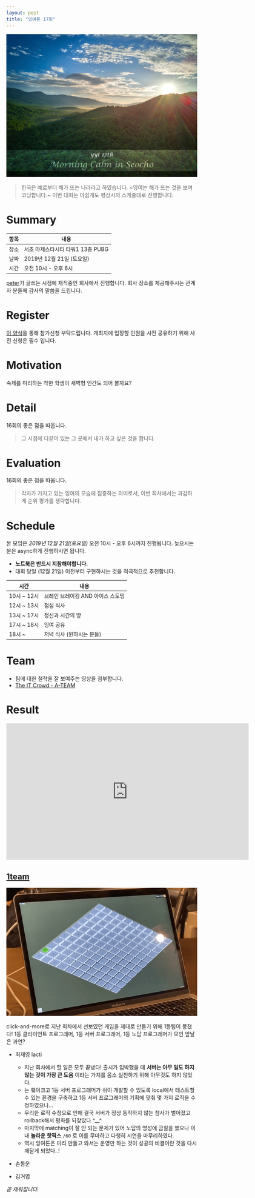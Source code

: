 ```yaml
---
layout: post
title: "잉여톤 17회"
---
```


![poster](/images/17/yyt-poster.png)

> 한국은 예로부터 해가 뜨는 나라라고 하였습니다.
> ~잉여는 해가 뜨는 것을 보며 코딩합니다.~ 이번 대회는 아쉽게도 평상시의 스케쥴대로 진행합니다.

# Summary

| 항목 | 내용                              |
| ---- | --------------------------------- |
| 장소 | 서초 마제스타시티 타워1 13층 PUBG |
| 날짜 | 2019년 12월 21일 (토요일)         |
| 시간 | 오전 10시 - 오후 6시              |

[peter](https://github.com/hyunjong-lee)가 글쓰는 시점에 재직중인 회사에서 진행합니다. 회사 장소를 제공해주시는 관계자 분들께 감사의 말씀을 드립니다.

# Register

[이 양식](https://forms.gle/zG1w4CNNg56Kbf6D9)을 통해 참가신청 부탁드립니다. 개최지에 입장할 인원을 사전 공유하기 위해 사전 신청은 필수 입니다.

# Motivation

숙제를 미리하는 착한 학생이 새벽형 인간도 되어 볼까요?

# Detail

16회의 좋은 점을 따옵니다.

> 그 시점에 다같이 있는 그 곳에서 내가 하고 싶은 것을 합니다.

# Evaluation

16회의 좋은 점을 따옵니다.

> 각자가 가지고 있는 잉여의 모습에 집중하는 의미로서, 이번 회차에서는 과감하게 순위 평가를 생략합니다.

# Schedule

본 모임은 _2019년 12월 21일(토요일)_ 오전 10시 - 오후 6시까지 진행됩니다. 늦으시는 분은 async하게 진행하시면 됩니다.

- **노트북은 반드시 지참해야합니다.**
- 대회 당일 (12월 21일) 이전부터 구현하시는 것을 적극적으로 추천합니다.

| 시간        | 내용                              |
| ----------- | --------------------------------- |
| 10시 ~ 12시 | 브레인 브레이킹 AND 아이스 스토밍 |
| 12시 ~ 13시 | 점심 식사                         |
| 13시 ~ 17시 | 정신과 시간의 방                  |
| 17시 ~ 18시 | 잉여 공유                         |
| 18시 ~      | 저녁 식사 (원하시는 분들)         |

# Team

- 팀에 대한 철학을 잘 보여주는 영상을 첨부합니다.
- [The IT Crowd - A-TEAM](https://youtu.be/gdlAs9g2udM)

# Result

<iframe width="640" height="360" src="https://www.youtube.com/embed/0MW9oSmml-Q" frameborder="0" allow="accelerometer; autoplay; encrypted-media; gyroscope; picture-in-picture" allowfullscreen></iframe>

## [1team](https://github.com/yingyeothon/1team-unity-client)

![1team](/images/17/1team.png)

click-and-more로 지난 회차에서 선보였던 게임을 제대로 만들기 위해 1등팀이 뭉쳤다! 1등 클라이언트 프로그래머, 1등 서버 프로그래머, 1등 노답 프로그래머가 모인 앞날은 과연?

- 최재영 lacti

  - 지난 회차에서 할 일은 모두 끝냈다! 출시가 임박했을 때 **서버는 아무 일도 하지 않는 것이 가장 큰 도움** 이라는 가치를 몸소 실천하기 위해 아무것도 하지 않았다.
  - 는 훼이크고 1등 서버 프로그래머가 쉬이 개발할 수 있도록 local에서 테스트할 수 있는 환경을 구축하고 1등 서버 프로그래머의 기획에 맞춰 몇 가지 로직을 수정하였으나...
  - 무리한 로직 수정으로 인해 결국 서버가 정상 동작하지 않는 참사가 벌어졌고 rollback해서 평화를 되찾았다 ^\_\_^
  - 마지막에 matching이 잘 안 되는 문제가 있어 노답의 명성에 금칠을 했으나 이내 **놀라운 핫픽스** `/60` 로 이를 무마하고 다행히 시연을 마무리하였다.
  - 역시 잉여톤은 미리 만들고 와서는 운영만 하는 것이 성공의 비결이란 것을 다시 깨닫게 되었다..!

- 손동운

- 김거엽

_곧 채워집니다._
